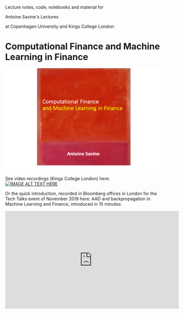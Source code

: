 Lecture notes, code, notebooks and material for

Antoine Savine's Lectures 

at Copenhagen University and Kings College London:

# Computational Finance and Machine Learning in Finance

![Screenshot](CompFinTitle.png)

See video recordings (Kings College London) here: [![IMAGE ALT TEXT HERE](https://i.ytimg.com/vi/YGwKxms-bfU/hqdefault.jpg?sqp=-oaymwEXCNACELwBSFryq4qpAwkIARUAAIhCGAE=&rs=AOn4CLARODj7GGqqcyLcKzAtlAL3ZuRlBg)](https://www.youtube.com/playlist?list=PLBYkl4gMb_IVIxTpbqae80e08kX-Ajy2P)

Or the quick introduction, recorded in Bloomberg offices in London for the Tech Talks event of November 2019 here: AAD and backpropagation in Machine Learning and Finance, introduced in 15 minutes:

<iframe width="560" height="315" src="https://www.youtube.com/embed/IcQkwgPwfm4" frameborder="0" allow="accelerometer; autoplay; encrypted-media; gyroscope; picture-in-picture" allowfullscreen></iframe>
